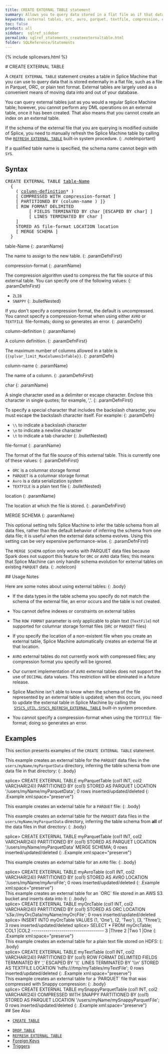 ```yaml
---
title: CREATE EXTERNAL TABLE statement
summary: Allows you to query data stored in a flat file as if that data were stored in a Splice Machine table.
keywords: external tables, orc, avro, parquet, textfile, compression, encoding, separator
toc: false
product: all
sidebar:  sqlref_sidebar
permalink: sqlref_statements_createexternaltable.html
folder: SQLReference/Statements
---
```

{% include splicevars.html %} <section>
<div class="TopicContent" data-swiftype-index="true" markdown="1">
# CREATE EXTERNAL TABLE

A `CREATE EXTERNAL TABLE` statement creates a table in Splice Machine
that you can use to query data that is stored externally in a flat file,
such as a file in Parquet, ORC, or plain text format. External tables
are largely used as a convenient means of moving data into and out of
your database.

You can query external tables just as you would a regular Splice Machine
table; however, you cannot perform any DML operations on an external
table, once it has been created. That also means that you cannot create
an index on an external table.

If the schema of the external file that you are querying is modified
outside of Splice, you need to manually refresh the Splice Machine table
by calling the
[`REFRESH EXTERNAL TABLE`](sqlref_sysprocs_refreshexttable.html) built-in
system procedure.
{: .noteImportant}

If a qualified table name is specified, the schema name cannot begin
with `SYS`.

## Syntax

<div class="fcnWrapperWide"><pre class="FcnSyntax">
CREATE EXTERNAL TABLE <a href="sqlref_identifiers_types.html#TableName">table-Name</a>
  {
    ( <a href="sqlref_statements_columndef.html">column-definition</a>* )
    [ COMPRESSED WITH compression-format ]
    [ PARTITIONED BY (column-name ) ]}
    [ ROW FORMAT DELIMITED 
         [ FIELDS TERMINATED BY char [ESCAPED BY char] ]
         [ LINES TERMINATED BY char ]
    ]
    STORED AS file-format LOCATION location
    [ MERGE SCHEMA ]
  }</pre>

</div>
<div class="paramList" markdown="1">
table-Name
{: .paramName}

The name to assign to the new table.
{: .paramDefnFirst}

compression-format
{: .paramName}

The compression algorithm used to compress the flat file source of this
external table. You can specify one of the following values:
{: .paramDefnFirst}

* `ZLIB`
* `SNAPPY`
{: .bulletNested}

If you don't specify a compression format, the default is uncompressed.
You cannot specify a <span
class="CodeItalicFont">compression-format</span> when using either `AVRO` or
`TEXTFILE `<span class="CodeItalicFont">file-formats</span>; doing so
generates an error.
{: .paramDefn}

column-definition
{: .paramName}

A column definition.
{: .paramDefnFirst}

The maximum number of columns allowed in a table is
`{{splvar_limit_MaxColumnsInTable}}`.
{: .paramDefn}

column-name
{: .paramName}

The name of a column.
{: .paramDefnFirst}

char
{: .paramName}

A single character used as a delimiter or escape character. Enclose this
character in single quotes; for example, ','.
{: .paramDefnFirst}

To specify a special character that includes the backslash character,
you must escape the backslash character itself. For example:
{: .paramDefn}

* `\\` to indicate a backslash character
* `\n` to indicate a newline character
* `\t` to indicate a tab character
{: .bulletNested}

file-format
{: .paramName}

The format of the flat file source of this external table. This is
currently one of these values:
{: .paramDefnFirst}

* `ORC` is a columnar storage format
* `PARQUET` is a columnar storage format
* `Avro` is a data serialization system
* `TEXTFILE` is a plain text file
{: .bulletNested}

location
{: .paramName}

The location at which the file is stored.
{: .paramDefnFirst}

MERGE SCHEMA
{: .paramName}

This optional setting tells Splice Machine to infer the table schema from all data files, rather than the default behavior of inferring the schema from one data file; it is useful when the external data schema evolves. Using this setting can be very expensive performance-wise.
{: .paramDefnFirst}

The `MERGE SCHEMA` option only works with PARQUET data files because Spark does not support this feature for `ORC` or `AVRO` data files; this means that Splice Machine can only handle schema evolution for external tables on existing `PARQUET` data.
{: .noteIcon}
</div>
## Usage Notes

Here are some notes about using external tables:
{: .body}

* If the data types in the table schema you specify do not match the
  schema of the external file, an error occurs and the table is not
  created.
* You cannot define indexes or constraints on external tables
* The `ROW FORMAT` parameter is only applicable to plain text
  (`TextFile`) not supported for columnar storage format files (`ORC` or
  `PARQUET` files)
  <!-- or row-based storage format files (AVRO).-->

* If you specify the location of a non-existent file when you create an
  external table, Splice Machine automatically creates an external file
  at that location.
* `AVRO` external tables do not currently work with compressed files;
  any compression format you specify will be ignored.
* Our current implementation of `AVRO` external tables does not support the use of `DECIMAL` data values. This restriction will be eliminated in a future release.
* Splice Machine isn't able to know when the schema of the file
  represented by an external table is updated; when this occurs, you
  need to update the external table in Splice Machine by calling the
 &nbsp;[`SYSCS_UTIL.SYSCS_REFRESH_EXTERNAL_TABLE`](sqlref_sysprocs_refreshexttable.html)
  built-in system procedure.
* You cannot specify a <span
  class="CodeItalicFont">compression-format</span> when using the
  `TEXTFILE `<span class="CodeItalicFont">file-format</span>; doing so
  generates an error.

## Examples

This section presents examples of the `CREATE EXTERNAL TABLE` statement.

This example creates an external table for the `PARQUET` data files in the `users/myName/myParquetData` directory, inferring the table schema from one data file in that directory:
{: .body}

<div class="preWrapperWide" markdown="1">
    splice> CREATE EXTERNAL TABLE myParquetTable
                        (col1 INT, col2 VARCHAR(24))
                        PARTITIONED BY (col1)
                        STORED AS PARQUET
                        LOCATION '/users/myName/myParquetData';
    0 rows inserted/updated/deleted
{: .Example xml:space="preserve"}

This example creates an external table for a `PARQUET` file:
{: .body}

This example creates an external table for the `PARQUET` data files in the `users/myName/myParquetData` directory, inferring the table schema from **all** of the data files in that directory:
{: .body}

<div class="preWrapperWide" markdown="1">
    splice> CREATE EXTERNAL TABLE myParquetTable
                        (col1 INT, col2 VARCHAR(24))
                        PARTITIONED BY (col1)
                        STORED AS PARQUET
                        LOCATION '/users/myName/myParquetData'
                        MERGE SCHEMA;
    0 rows inserted/updated/deleted
{: .Example xml:space="preserve"}

This example creates an external table for an `AVRO` file:
{: .body}

<div class="preWrapper" markdown="1">
    splice> CREATE EXTERNAL TABLE myAvroTable
                        (col1 INT, col2 VARCHAR(24))
                        PARTITIONED BY (col1)
                        STORED AS AVRO
                        LOCATION '/users/myName/myAvroFile';
    0 rows inserted/updated/deleted
{: .Example xml:space="preserve"}

</div>
This example creates an external table for an `ORC` file stored in an AWS S3 bucket and inserts
data into it:
{: .body}

<div class="preWrapper" markdown="1">
    splice> CREATE EXTERNAL TABLE myOrcTable
                        (col1 INT, col2 VARCHAR(24))
                        PARTITIONED BY (col1)
                        STORED AS ORC
                        LOCATION 's3a://myOrcData/myName/myOrcFile';
    0 rows inserted/updated/deleted
    splice> INSERT INTO myOrcTable VALUES (1, 'One'), (2, 'Two'), (3, 'Three');
    3 rows inserted/updated/deleted
    splice> SELECT * FROM myOrcTable;
    COL1        |COL2
    ------------------------------------
    3           |Three
    2           |Two
    1           |One
{: .Example xml:space="preserve"}

</div>
This example creates an external table for a plain text file stored on HDFS:
{: .body}

<div class="preWrapper" markdown="1">
    splice> CREATE EXTERNAL TABLE myTextTable
                        (col1 INT, col2 VARCHAR(24))
                        PARTITIONED BY (col1)
                        ROW FORMAT DELIMITED FIELDS
                        TERMINATED BY ','
                        ESCAPED BY '\\' 
                        LINES TERMINATED BY '\\n'
                        STORED AS TEXTFILE
                        LOCATION 'hdfs:///tmp/myTables/myTextFile';
    0 rows inserted/updated/deleted
{: .Example xml:space="preserve"}

</div>
This example creates an external table for a `PARQUET` file that was
compressed with Snappy compression:
{: .body}

<div class="preWrapper" markdown="1">
    splice> CREATE EXTERNAL TABLE mySnappyParquetTable
                        (col1 INT, col2 VARCHAR(24))
                        COMPRESSED WITH SNAPPY
                        PARTITIONED BY (col1)
                        STORED AS PARQUET
                        LOCATION '/users/myName/mySnappyParquetFile';
    0 rows inserted/updated/deleted
{: .Example xml:space="preserve"}

</div>
</div>
## See Also

* [`CREATE TABLE`](sqlref_statements_createtable.html)
<!--
* [`PIN TABLE`](sqlref_statements_pintable.html)
-->
* [`DROP TABLE`](sqlref_statements_droptable.html)
* [`REFRESH EXTERNAL TABLE`](sqlref_sysprocs_refreshexttable.html)
* [Foreign Keys](developers_fundamentals_foreignkeys.html)
* [Triggers](developers_fundamentals_triggers.html)

</div>
</section>
